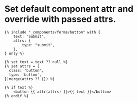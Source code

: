 # Set default component attr and override with passed attrs.

<!-- {% raw %} -->

```twig
{% include "_components/forms/button" with {
    text: "Submit",
    attrs: {
        type: "submit",
    },
} only %}
```

```twig
{% set text = text ?? null %}
{% set attrs = {
  class: 'button',
  type: 'button',
}|merge(attrs ?? {}) %}

{% if text %}
    <button {{ attr(attrs) }}>{{ text }}</button>
{% endif %}
```

<!-- {% endraw %}) -->
